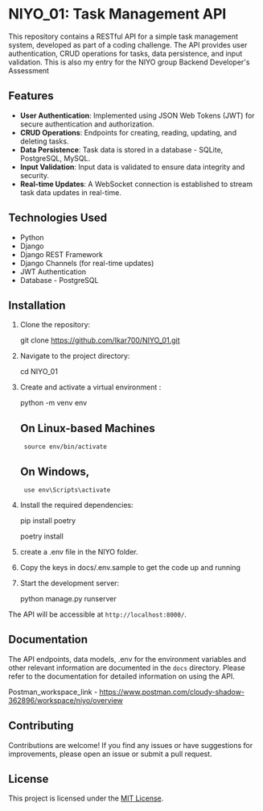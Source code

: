 # NIYO_01: Task Management API

This repository contains a RESTful API for a simple task management system, developed as part of a coding challenge. The API provides user authentication, CRUD operations for tasks, data persistence, and input validation.
This is also my entry for the NIYO group Backend Developer's Assessment 

## Features

- **User Authentication**: Implemented using JSON Web Tokens (JWT) for secure authentication and authorization.
- **CRUD Operations**: Endpoints for creating, reading, updating, and deleting tasks.
- **Data Persistence**: Task data is stored in a database - SQLite, PostgreSQL, MySQL.
- **Input Validation**: Input data is validated to ensure data integrity and security.
- **Real-time Updates**: A WebSocket connection is established to stream task data updates in real-time.

## Technologies Used

- Python
- Django
- Django REST Framework
- Django Channels (for real-time updates)
- JWT Authentication
- Database - PostgreSQL

## Installation

1. Clone the repository:

    git clone https://github.com/Ikar700/NIYO_01.git

2. Navigate to the project directory:

    cd NIYO_01

3. Create and activate a virtual environment :

    python -m venv env
    
    ## On Linux-based Machines
        source env/bin/activate 
    ## On Windows, 
        use env\Scripts\activate

5. Install the required dependencies:

    pip install poetry
    
    poetry install

6. create a .env file in the NIYO folder.

7. Copy the keys in docs/.env.sample to get the code up and running

8. Start the development server:

    python manage.py runserver

The API will be accessible at `http://localhost:8000/`.

## Documentation

The API endpoints, data models, .env for the environment variables and other relevant information are documented in the `docs` directory. Please refer to the documentation for detailed information on using the API.

Postman_workspace_link - https://www.postman.com/cloudy-shadow-362896/workspace/niyo/overview

## Contributing

Contributions are welcome! If you find any issues or have suggestions for improvements, please open an issue or submit a pull request.

## License

This project is licensed under the [MIT License](LICENSE).
